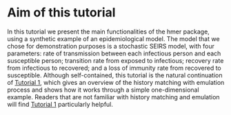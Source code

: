 # Aim of this tutorial

In this tutorial we present the main functionalities of the hmer package, using a synthetic example of an epidemiological model. The model that we chose for demonstration purposes is a stochastic SEIRS model, with four parameters: rate of transmission between each infectious person and each susceptible person; transition rate from exposed to infectious; recovery rate from infectious to recovered; and a loss of immunity rate from recovered to susceptible. Although self-contained, this tutorial is the natural continuation of [Tutorial 1](https://danny-sc.github.io/Tutorial_1/), which gives an overview of the history matching with emulation process and shows how it works through a simple one-dimensional example. Readers that are not familiar with history matching and emulation will find [Tutorial 1](https://danny-sc.github.io/Tutorial_1/) particularly helpful.

